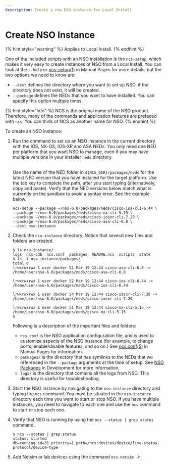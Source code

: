 ```yaml
---
description: Create a new NSO instance for Local Install.
---
```


# Create NSO Instance

{% hint style="warning" %}
Applies to Local Install.
{% endhint %}

One of the included scripts with an NSO installation is the `ncs-setup`, which makes it very easy to create instances of NSO from a Local Install. You can look at the `--help` or [ncs-setup(1)](https://developer.cisco.com/docs/nso-guides-6.1/#!ncs-man-pages-volume-1/man.1.ncs-setup) in Manual Pages for more details, but the two options we need to know are:

* `--dest` defines the directory where you want to set up NSO. if the directory does not exist, it will be created.
* `--package` defines the NEDs that you want to have installed. You can specify this option multiple times.

{% hint style="info" %}
NCS is the original name of the NSO product. Therefore, many of the commands and application features are prefaced with `ncs`. You can think of NCS as another name for NSO.
{% endhint %}

To create an NSO instance:

1.  Run the command to set up an NSO instance in the current directory with the IOS, NX-OS, IOS-XR and ASA NEDs. You only need one NED per platform that you want NSO to manage, even if you may have multiple versions in your installer `neds` directory.

    \
    Use the name of the NED folder in `${NCS_DIR}/packages/neds` for the latest NED version that you have installed for the target platform. Use the tab key to complete the path, after you start typing (alternatively, copy and paste). Verify that the NED versions below match what is currently on the sandbox to avoid a syntax error. See the example below.

    ```
    ncs-setup --package ~/nso-6.0/packages/neds/cisco-ios-cli-6.44 \
    --package ~/nso-6.0/packages/neds/cisco-nx-cli-5.15 \
    --package ~/nso-6.0/packages/neds/cisco-iosxr-cli-7.20 \
    --package ~/nso-6.0/packages/neds/cisco-asa-cli-6.8 \
    --dest nso-instance
    ```
2.  Check the `nso-instance` directory. Notice that several new files and folders are created.

    ```
    $ ls nso-instance/
    logs  ncs-cdb  ncs.conf  packages  README.ncs  scripts  state
    $ ls -l nso-instance/packages/
    total 0
    lrwxrwxrwx 1 user docker 51 Mar 19 12:44 cisco-asa-cli-6.8 ->
    /home/user/nso-6.0/packages/neds/cisco-asa-cli-6.8

    lrwxrwxrwx 1 user docker 52 Mar 19 12:44 cisco-ios-cli-6.44 ->
    /home/user/nso-6.0/packages/neds/cisco-ios-cli-6.44

    lrwxrwxrwx 1 user docker 54 Mar 19 12:44 cisco-iosxr-cli-7.20 ->
    /home/user/nso-6.0/packages/neds/cisco-iosxr-cli-7.20

    lrwxrwxrwx 1 user docker 51 Mar 19 12:44 cisco-nx-cli-5.15 ->
    /home/user/nso-6.0/packages/neds/cisco-nx-cli-5.15
    $
    ```

    Following is a description of the important files and folders:

    * `ncs.conf` is the NSO application configuration file, and is used to customize aspects of the NSO instance (for example, to change ports, enable/disable features, and so on.) See [ncs.conf(5)](https://developer.cisco.com/docs/nso-guides-6.1/#!ncs-man-pages-volume-5/man.5.ncs.conf) in Manual Pages for information.
    * `packages/` is the directory that has symlinks to the NEDs that we referenced in the `--package` arguments at the time of setup. See [NSO Packages](../../../development/core-concepts/packages.md) in Development for more information.
    * `logs/` is the directory that contains all the logs from NSO. This directory is useful for troubleshooting.
3. Start the NSO instance by navigating to the `nso-instance` directory and typing the `ncs` command. You must be situated in the `nso-instance` directory each time you want to start or stop NSO. If you have multiple instances, you need to navigate to each one and use the `ncs` command to start or stop each one.
4.  Verify that NSO is running by using the `ncs --status | grep status` command.

    ```
    $ ncs --status | grep status
    status: started
    db=running id=31 priority=1 path=/ncs:devices/device/live-status-protocol/device-type
    ```
5. Add Netsim or lab devices using the command `ncs-netsim -h`.
